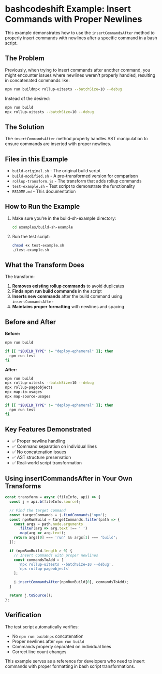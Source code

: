 # bashcodeshift Example: Insert Commands with Proper Newlines

This example demonstrates how to use the `insertCommandsAfter` method to properly insert commands with newlines after a specific command in a bash script.

## The Problem

Previously, when trying to insert commands after another command, you might encounter issues where newlines weren't properly handled, resulting in concatenated commands like:

```bash
npm run buildnpx rollup-uitests --batchSize=10 --debug
```

Instead of the desired:

```bash
npm run build
npx rollup-uitests --batchSize=10 --debug
```

## The Solution

The `insertCommandsAfter` method properly handles AST manipulation to ensure commands are inserted with proper newlines.

## Files in this Example

- `build-original.sh` - The original build script
- `build-modified.sh` - A pre-transformed version for comparison
- `rollup-transform.js` - The transform that adds rollup commands
- `test-example.sh` - Test script to demonstrate the functionality
- `README.md` - This documentation

## How to Run the Example

1. Make sure you're in the build-sh-example directory:
   ```bash
   cd examples/build-sh-example
   ```

2. Run the test script:
   ```bash
   chmod +x test-example.sh
   ./test-example.sh
   ```

## What the Transform Does

The transform:

1. **Removes existing rollup commands** to avoid duplicates
2. **Finds npm run build commands** in the script
3. **Inserts new commands** after the build command using `insertCommandsAfter`
4. **Maintains proper formatting** with newlines and spacing

## Before and After

**Before:**
```bash
npm run build

if [[ "$BUILD_TYPE" != "deploy-ephemeral" ]]; then
  npm run test
fi
```

**After:**
```bash
npm run build
npx rollup-uitests --batchSize=10 --debug
npx rollup-pageobjects
npx map-io-usages
npx map-source-usages

if [[ "$BUILD_TYPE" != "deploy-ephemeral" ]]; then
  npm run test
fi
```

## Key Features Demonstrated

- ✅ Proper newline handling
- ✅ Command separation on individual lines
- ✅ No concatenation issues
- ✅ AST structure preservation
- ✅ Real-world script transformation

## Using insertCommandsAfter in Your Own Transforms

```javascript
const transform = async (fileInfo, api) => {
  const j = api.b(fileInfo.source);

  // Find the target command
  const targetCommands = j.findCommands('npm');
  const npmRunBuild = targetCommands.filter(path => {
    const args = path.node.arguments
      .filter(arg => arg.text !== ' ')
      .map(arg => arg.text);
    return args[0] === 'run' && args[1] === 'build';
  });

  if (npmRunBuild.length > 0) {
    // Insert commands with proper newlines
    const commandsToAdd = [
      'npx rollup-uitests --batchSize=10 --debug',
      'npx rollup-pageobjects'
    ];

    j.insertCommandsAfter(npmRunBuild[0], commandsToAdd);
  }

  return j.toSource();
};
```

## Verification

The test script automatically verifies:

- No `npm run buildnpx` concatenation
- Proper newlines after `npm run build`
- Commands properly separated on individual lines
- Correct line count changes

This example serves as a reference for developers who need to insert commands with proper formatting in bash script transformations.